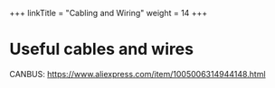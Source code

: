 +++
linkTitle = "Cabling and Wiring"
weight = 14
+++

# Useful cables and wires

CANBUS: https://www.aliexpress.com/item/1005006314944148.html